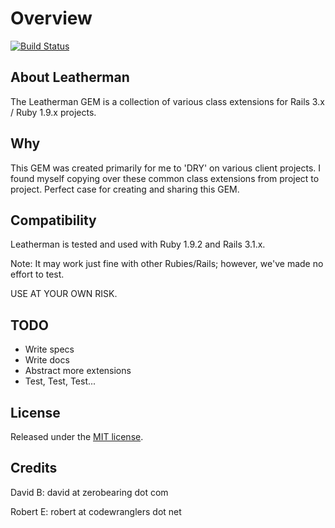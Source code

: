Overview
========

[![Build Status](https://secure.travis-ci.org/zerobearing2/leatherman.png)](http://travis-ci.org/zerobearing2/leatherman)
<!--[![Dependency Status](https://gemnasium.com/zerobearing2/leatherman.png)](https://gemnasium.com/zerobearing2/leatherman)-->

About Leatherman
-------------

The Leatherman GEM is a collection of various class extensions for Rails 3.x / Ruby 1.9.x projects.

Why
-------------

This GEM was created primarily for me to 'DRY' on various client projects. I found myself copying over
these common class extensions from project to project. Perfect case for creating and sharing this GEM.

Compatibility
-------------

Leatherman is tested and used with Ruby 1.9.2 and Rails 3.1.x. 

Note: It may work just fine with other Rubies/Rails; however, we've made no effort to test.

USE AT YOUR OWN RISK. 

TODO
-------------

* Write specs
* Write docs
* Abstract more extensions
* Test, Test, Test...

License
-------

Released under the [MIT license](http://www.opensource.org/licenses/mit-license.php).


Credits
-------

David B: david at zerobearing dot com

Robert E: robert at codewranglers dot net
